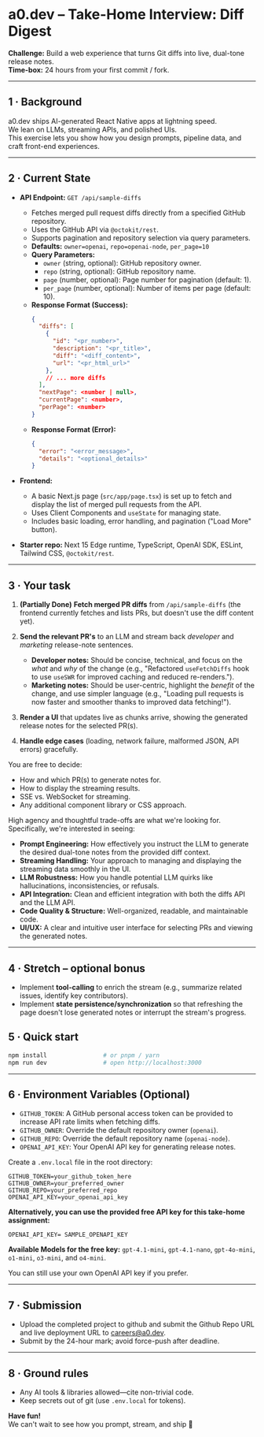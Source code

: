 # a0.dev – Take-Home Interview: Diff Digest

**Challenge:** Build a web experience that turns Git diffs into live, dual-tone release notes.  
**Time-box:** 24 hours from your first commit / fork.

---

## 1 · Background

a0.dev ships AI-generated React Native apps at lightning speed.  
We lean on LLMs, streaming APIs, and polished UIs.  
This exercise lets you show how you design prompts, pipeline data, and craft front-end experiences.

---

## 2 · Current State

- **API Endpoint:** `GET /api/sample-diffs`

  - Fetches merged pull request diffs directly from a specified GitHub repository.
  - Uses the GitHub API via `@octokit/rest`.
  - Supports pagination and repository selection via query parameters.
  - **Defaults:** `owner=openai`, `repo=openai-node`, `per_page=10`
  - **Query Parameters:**
    - `owner` (string, optional): GitHub repository owner.
    - `repo` (string, optional): GitHub repository name.
    - `page` (number, optional): Page number for pagination (default: 1).
    - `per_page` (number, optional): Number of items per page (default: 10).
  - **Response Format (Success):**
    ```json
    {
      "diffs": [
        {
          "id": "<pr_number>",
          "description": "<pr_title>",
          "diff": "<diff_content>",
          "url": "<pr_html_url>"
        },
        // ... more diffs
      ],
      "nextPage": <number | null>,
      "currentPage": <number>,
      "perPage": <number>
    }
    ```
  - **Response Format (Error):**
    ```json
    {
      "error": "<error_message>",
      "details": "<optional_details>"
    }
    ```

- **Frontend:**

  - A basic Next.js page (`src/app/page.tsx`) is set up to fetch and display the list of merged pull requests from the API.
  - Uses Client Components and `useState` for managing state.
  - Includes basic loading, error handling, and pagination ("Load More" button).

- **Starter repo:** Next 15 Edge runtime, TypeScript, OpenAI SDK, ESLint, Tailwind CSS, `@octokit/rest`.

---

## 3 · Your task

1.  **(Partially Done)** **Fetch merged PR diffs** from `/api/sample-diffs` (the frontend currently fetches and lists PRs, but doesn't use the diff content yet).
2.  **Send the relevant PR's** to an LLM and stream back _developer_ and _marketing_ release-note sentences.

    - **Developer notes:** Should be concise, technical, and focus on the _what_ and _why_ of the change (e.g., "Refactored `useFetchDiffs` hook to use `useSWR` for improved caching and reduced re-renders.").
    - **Marketing notes:** Should be user-centric, highlight the _benefit_ of the change, and use simpler language (e.g., "Loading pull requests is now faster and smoother thanks to improved data fetching!").

3.  **Render a UI** that updates live as chunks arrive, showing the generated release notes for the selected PR(s).
4.  **Handle edge cases** (loading, network failure, malformed JSON, API errors) gracefully.

You are free to decide:

- How and which PR(s) to generate notes for.
- How to display the streaming results.
- SSE vs. WebSocket for streaming.
- Any additional component library or CSS approach.

High agency and thoughtful trade-offs are what we're looking for. Specifically, we're interested in seeing:

- **Prompt Engineering:** How effectively you instruct the LLM to generate the desired dual-tone notes from the provided diff context.
- **Streaming Handling:** Your approach to managing and displaying the streaming data smoothly in the UI.
- **LLM Robustness:** How you handle potential LLM quirks like hallucinations, inconsistencies, or refusals.
- **API Integration:** Clean and efficient integration with both the diffs API and the LLM API.
- **Code Quality & Structure:** Well-organized, readable, and maintainable code.
- **UI/UX:** A clear and intuitive user interface for selecting PRs and viewing the generated notes.

---

## 4 · Stretch – optional bonus

- Implement **tool-calling** to enrich the stream (e.g., summarize related issues, identify key contributors).
- Implement **state persistence/synchronization** so that refreshing the page doesn't lose generated notes or interrupt the stream's progress.

## 5 · Quick start

```bash
npm install                # or pnpm / yarn
npm run dev                # open http://localhost:3000
```

---

## 6 · Environment Variables (Optional)

- `GITHUB_TOKEN`: A GitHub personal access token can be provided to increase API rate limits when fetching diffs.
- `GITHUB_OWNER`: Override the default repository owner (`openai`).
- `GITHUB_REPO`: Override the default repository name (`openai-node`).
- `OPENAI_API_KEY`: Your OpenAI API key for generating release notes.

Create a `.env.local` file in the root directory:

```
GITHUB_TOKEN=your_github_token_here
GITHUB_OWNER=your_preferred_owner
GITHUB_REPO=your_preferred_repo
OPENAI_API_KEY=your_openai_api_key
```

**Alternatively, you can use the provided free API key for this take-home assignment:**

```
OPENAI_API_KEY= SAMPLE_OPENAPI_KEY
```

**Available Models for the free key:** `gpt-4.1-mini`, `gpt-4.1-nano`, `gpt-4o-mini`, `o1-mini`, `o3-mini`, and `o4-mini`.

You can still use your own OpenAI API key if you prefer.

---

## 7 · Submission

- Upload the completed project to github and submit the Github Repo URL and live deployment URL to careers@a0.dev.
- Submit by the 24-hour mark; avoid force-push after deadline.

---

## 8 · Ground rules

- Any AI tools & libraries allowed—cite non-trivial code.
- Keep secrets out of git (use `.env.local` for tokens).

**Have fun!**  
We can't wait to see how you prompt, stream, and ship 🚀

